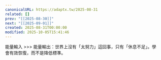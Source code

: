 ```yaml
---
canonicalURL: https://adaptx.tw/2025-08-31
related: []
prev: "[[2025-08-30]]"
next: "[[2025-09-01]]"
created: 2025-08-31T00:00:00
modified: 2025-10-05T15:41:46
---
```


能量輸入 \>\>\> 能量輸出：世界上沒有「太努力」這回事，只有「休息不足」。學會有效恢復，而不是降低標準。
